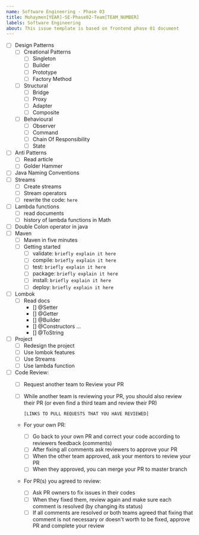 ```yaml
---
name: Software Engineering - Phase 03
title: Mohaymen[YEAR]-SE-Phase02-Team[TEAM_NUMBER]
labels: Software Engineering
about: This issue template is based on frontend phase 01 document
---
```


-   [ ] Design Patterns
    -   [ ] Creational Patterns
        - [ ] Singleton
        - [ ] Builder
        - [ ] Prototype
        - [ ] Factory Method
    -   [ ] Structural
        - [ ] Bridge
        - [ ] Proxy
        - [ ] Adapter
        - [ ] Composite

    -   [ ] Behavioural
        - [ ] Observer
        - [ ] Command
        - [ ] Chain Of Responsibility
        - [ ] State
        
-   [ ] Anti Patterns
    - [ ] Read article
    - [ ] Golder Hammer

- [ ] Java Naming Conventions
- [ ] Streams
    - [ ] Create streams
    - [ ] Stream operators
    - [ ] rewrite the code: `here`

- [ ] Lambda functions
    - [ ] read documents
    - [ ] history of lambda functions in Math

- [ ] Double Colon operator in java
- [ ] Maven
    - [ ] Maven in five minutes
    - [ ] Getting started
        - [ ] validate: `briefly explain it here`
        - [ ] compile: `briefly explain it here`
        - [ ] test: `briefly explain it here`
        - [ ] package: `briefly explain it here`
        - [ ] install: `briefly explain it here`
        - [ ] deploy: `briefly explain it here`

- [ ] Lombok
    - [ ] Read docs
        - [] @Setter
        - [] @Getter
        - [] @Builder
        - [] @Constructors ...
        - [] @ToString

- [ ] Project
    - [ ] Redesign the project
    - [ ] Use lombok features
    - [ ] Use Streams
    - [ ] Use lambda function

-   [ ] Code Review:
    -   [ ] Request another team to Review your PR
    -   [ ] While another team is reviewing your PR, you should also review their PR (or even find a third team and review their PR)

        `[LINKS TO PULL REQUESTS THAT YOU HAVE REVIEWED]`

    -   For your own PR:

        - [ ] Go back to your own PR and correct your code according to reviewers feedback (comments)
        - [ ] After fixing all comments ask reviewers to approve your PR
        - [ ] When the other team approved, ask your mentors to review your PR
        - [ ] When they approved, you can merge your PR to master branch

    -   For PR(s) you agreed to review:
        -   [ ] Ask PR owners to fix issues in their codes
        -   [ ] When they fixed them, review again and make sure each comment is resolved (by changing its status)
        -   [ ] If all comments are resolved or both teams agreed that fixing that comment is not necessary or doesn't worth to be fixed, approve PR and complete your review
